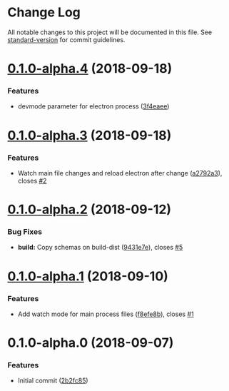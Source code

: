 # Change Log

All notable changes to this project will be documented in this file. See [standard-version](https://github.com/conventional-changelog/standard-version) for commit guidelines.

<a name="0.1.0-alpha.4"></a>
# [0.1.0-alpha.4](https://github.com/tmair/ngx-electron-builder/compare/v0.1.0-alpha.3...v0.1.0-alpha.4) (2018-09-18)


### Features

* devmode parameter for electron process ([3f4eaee](https://github.com/tmair/ngx-electron-builder/commit/3f4eaee))



<a name="0.1.0-alpha.3"></a>
# [0.1.0-alpha.3](https://github.com/tmair/ngx-electron-builder/compare/v0.1.0-alpha.2...v0.1.0-alpha.3) (2018-09-18)


### Features

* Watch main file changes and reload electron after change ([a2792a3](https://github.com/tmair/ngx-electron-builder/commit/a2792a3)), closes [#2](https://github.com/tmair/ngx-electron-builder/issues/2)



<a name="0.1.0-alpha.2"></a>
# [0.1.0-alpha.2](https://github.com/tmair/ngx-electron-builder/compare/v0.1.0-alpha.1...v0.1.0-alpha.2) (2018-09-12)


### Bug Fixes

* **build:** Copy schemas on build-dist ([9431e7e](https://github.com/tmair/ngx-electron-builder/commit/9431e7e)), closes [#5](https://github.com/tmair/ngx-electron-builder/issues/5)



<a name="0.1.0-alpha.1"></a>
# [0.1.0-alpha.1](https://github.com/tmair/ngx-electron-builder/compare/v0.1.0-alpha.0...v0.1.0-alpha.1) (2018-09-10)


### Features

* Add watch mode for main process files ([f8efe8b](https://github.com/tmair/ngx-electron-builder/commit/f8efe8b)), closes [#1](https://github.com/tmair/ngx-electron-builder/issues/1)



<a name="0.1.0-alpha.0"></a>
# 0.1.0-alpha.0 (2018-09-07)


### Features

* Initial commit ([2b2fc85](https://github.com/tmair/ngx-electron-builder/commit/2b2fc85))
